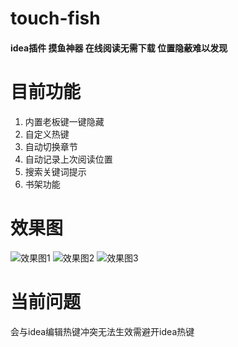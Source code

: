 # touch-fish
#### idea插件 摸鱼神器 在线阅读无需下载 位置隐蔽难以发现

# 目前功能
1. 内置老板键一键隐藏
1. 自定义热键
1. 自动切换章节
1. 自动记录上次阅读位置
1. 搜索关键词提示
1. 书架功能
# 效果图
![效果图1](https://s1.ax1x.com/2020/10/12/028OQP.png "1")
![效果图2](https://s1.ax1x.com/2020/10/12/028jL8.png "2")
![效果图3](https://s1.ax1x.com/2020/10/12/028qzt.png "3")

# 当前问题
会与idea编辑热键冲突无法生效需避开idea热键
